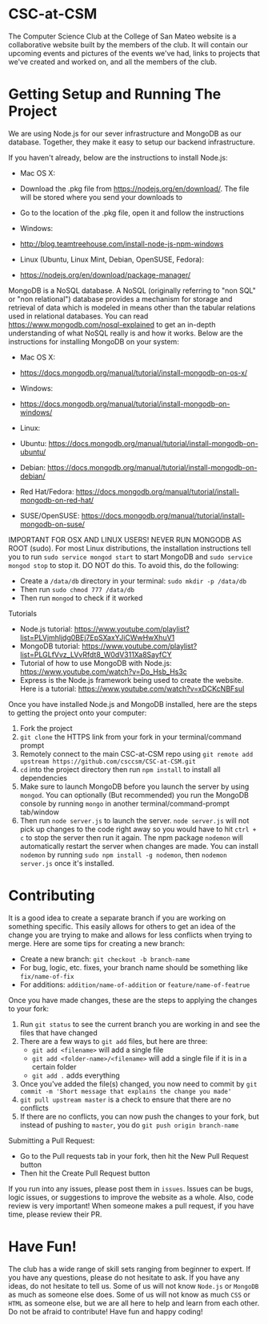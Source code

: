 # CSC-at-CSM
The Computer Science Club at the College of San Mateo website is a collaborative website built by the members of the club. It will contain our upcoming events and pictures of the events we've had, links to projects that we've created and worked on, and all the members of the club.

# Getting Setup and Running The Project
We are using Node.js for our sever infrastructure and MongoDB as our database. Together, they make it easy to setup our backend infrastructure.

If you haven't already, below are the instructions to install Node.js:
  * Mac OS X:
   * Download the .pkg file from https://nodejs.org/en/download/. The file will be stored where you send your downloads to
   * Go to the location of the .pkg file, open it and follow the instructions
  
  * Windows: 
   * http://blog.teamtreehouse.com/install-node-js-npm-windows
  
  * Linux (Ubuntu, Linux Mint, Debian, OpenSUSE, Fedora):
   * https://nodejs.org/en/download/package-manager/

MongoDB is a NoSQL database. A NoSQL (originally referring to "non SQL" or "non relational") database provides a mechanism for storage and retrieval of data which is modeled in means other than the tabular relations used in relational databases. You can read https://www.mongodb.com/nosql-explained to get an in-depth understanding of what NoSQL really is and how it works. Below are the instructions for installing MongoDB on your system:
 * Mac OS X:
  * https://docs.mongodb.org/manual/tutorial/install-mongodb-on-os-x/
 
 * Windows:
  * https://docs.mongodb.org/manual/tutorial/install-mongodb-on-windows/
  
 * Linux:
  * Ubuntu: https://docs.mongodb.org/manual/tutorial/install-mongodb-on-ubuntu/ 
  * Debian: https://docs.mongodb.org/manual/tutorial/install-mongodb-on-debian/
  * Red Hat/Fedora: https://docs.mongodb.org/manual/tutorial/install-mongodb-on-red-hat/
  * SUSE/OpenSUSE: https://docs.mongodb.org/manual/tutorial/install-mongodb-on-suse/

IMPORTANT FOR OSX AND LINUX USERS! NEVER RUN MONGODB AS ROOT (sudo). For most Linux distributions, the installation instructions tell you to run `sudo service mongod start` to start MongoDB and `sudo service mongod stop` to stop it. DO NOT do this. To avoid this, do the following:
 * Create a `/data/db` directory in your terminal: `sudo mkdir -p /data/db`
 * Then run `sudo chmod 777 /data/db`
 * Then run `mongod` to check if it worked

Tutorials
* Node.js tutorial: https://www.youtube.com/playlist?list=PLVjmhljdg0BEj7EpSXaxYJiCWwHwXhuV1
* MongoDB tutorial: https://www.youtube.com/playlist?list=PLGLfVvz_LVvRfdt8_W0dV311Xa8SayfCY
* Tutorial of how to use MongoDB with Node.js: https://www.youtube.com/watch?v=Do_Hsb_Hs3c
* Express is the Node.js framework being used to create the website. Here is a tutorial: https://www.youtube.com/watch?v=xDCKcNBFsuI 

Once you have installed Node.js and MongoDB installed, here are the steps to getting the project onto your computer:
  1. Fork the project
  2. `git clone` the HTTPS link from your fork in your terminal/command prompt
  3. Remotely connect to the main CSC-at-CSM repo using `git remote add upstream https://github.com/csccsm/CSC-at-CSM.git`
  4. `cd` into the project directory then run `npm install` to install all dependencies
  5. Make sure to launch MongoDB before you launch the server by using `mongod`. You can optionally (But recommended) you run the MongoDB console by running `mongo` in another terminal/command-prompt tab/window
  6. Then run `node server.js` to launch the server. `node server.js` will not pick up changes to the code right away so you would have to hit `ctrl + c` to stop the server then run it again. The npm package `nodemon` will automatically restart the server when changes are made. You can install `nodemon` by running `sudo npm install -g nodemon`, then `nodemon server.js` once it's installed.

# Contributing
It is a good idea to create a separate branch if you are working on something specific. This easily allows for others to get an idea of the change you are trying to make and allows for less conflicts when trying to merge. Here are some tips for creating a new branch:
 * Create a new branch: `git checkout -b branch-name`
 * For bug, logic, etc. fixes, your branch name should be something like `fix/name-of-fix`
 * For additions: `addition/name-of-addition` or `feature/name-of-featrue`

Once you have made changes, these are the steps to applying the changes to your fork:
  1. Run `git status` to see the current branch you are working in and see the files that have changed
  2. There are a few ways to `git add` files, but here are three:
      * `git add <filename>` will add a single file
      * `git add <folder-name>/<filename>` will add a single file if it is in a certain folder
      * `git add .` adds everything
  3. Once you've added the file(s) changed, you now need to commit by `git commit -m 'Short message that explains the change you made'`
  4. `git pull upstream master` is a check to ensure that there are no conflicts
  5. If there are no conflicts, you can now push the changes to your fork, but instead of pushing to `master`, you do `git push origin branch-name`

Submitting a Pull Request:
  * Go to the Pull requests tab in your fork, then hit the New Pull Request button
  * Then hit the Create Pull Request button

If you run into any issues, please post them in `issues`. Issues can be bugs, logic issues, or suggestions to improve the website as a whole. Also, code review is very important! When someone makes a pull request, if you have time, please review their PR.

# Have Fun!
The club has a wide range of skill sets ranging from beginner to expert. If you have any questions, please do not hesitate to ask. If you have any ideas, do not hesitate to tell us. Some of us will not know `Node.js` or `MongoDB` as much as someone else does. Some of us will not know as much `CSS` or `HTML` as someone else, but we are all here to help and learn from each other. Do not be afraid to contribute! Have fun and happy coding!
